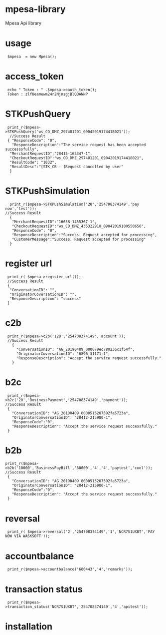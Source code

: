 # mpesa-library
Mpesa Api library 

# usage
     $mpesa  = new Mpesa();
     
 # access_token
 
     echo " Token : " .$mpesa->oauth_token();  
     Token : zlfUeamewm24r2NjnsgjBlQQANNP
    
 # STKPushQuery
     
     print_r($mpesa->STKPushQuery('ws_CO_DMZ_297481201_09042019174418021'));        
      //Success Result 
     { "ResponseCode": "0", 
       "ResponseDescription":"The service request has been accepted successsfully", 
      "MerchantRequestID":"28415-165347-1",
      "CheckoutRequestID":"ws_CO_DMZ_297481201_09042019174418021",
      "ResultCode": "1032", 
      "ResultDesc":"[STK_CB - ]Request cancelled by user" 
      }
      
  # STKPushSimulation
      print_r($mpesa->STKPushSimulation('20','254708374149','pay now','test'));
    //Success Result 
      { 
       "MerchantRequestID":"16658-1455367-1", 
       "CheckoutRequestID":"ws_CO_DMZ_435322918_09042019180550656", 
       "ResponseCode": "0",        
       "ResponseDescription":"Success. Request accepted for processing", 
       "CustomerMessage":"Success. Request accepted for processing"
      }
     
  # register url
     print_r( $mpesa->register_url());   
     //Success Result 
     {
      "ConversationID": "", 
      "OriginatorCoversationID": "", 
      "ResponseDescription": "success"
     }
     
  # c2b
     print_r($mpesa->c2b('120','254708374149','account'));
     //Success Result 
       { 
         "ConversationID": "AG_20190409_000079ec780236c1f54f", 
         "OriginatorCoversationID": "6896-31171-1",
         "ResponseDescription": "Accept the service request successfully."
       }
     
   # b2c
     print_r($mpesa->b2c('20','BusinessPayment','254708374149','payment'));
    //Success Result 
     { 
       "ConversationID": "AG_20190409_0000515207592fa5723a", 
       "OriginatorConversationID": "28412-215980-1", 
       "ResponseCode":"0",
       "ResponseDescription": "Accept the service request successfully." 
     }
   
   # b2b
    print_r($mpesa->b2b('10000','BusinessPayBill','60000','4','4','paytest','cool'));
    //Success Result 
     { 
       "ConversationID": "AG_20190409_0000515207592fa5723a", 
       "OriginatorConversationID": "28412-215980-1", 
       "ResponseCode":"0",
       "ResponseDescription": "Accept the service request successfully." 
     }
     
   # reversal
     print_r( $mpesa->reversal('2','254708374149','1','NCR7S1UXBT','PAY NOW VIA WASKSOFT'));
     
  # accountbalance
     print_r($mpesa->accountbalance('600443','4','remarks'));
     
  # transaction status
     print_r($mpesa->transaction_status('NCR7S1UXBT','254708374149','4','apitest'));
  
  # installation  


